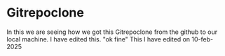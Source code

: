 # Gitrepoclone
In this we are seeing how we got this Gitrepoclone from the github to our local machine.
I have edited this.
"ok fine"
This I have edited on 10-feb-2025